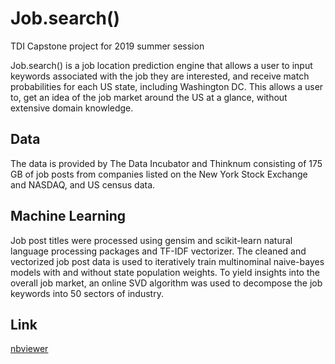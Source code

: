 # Job.search()
TDI Capstone project for 2019 summer session

Job.search() is a job location prediction engine that allows a user to input keywords associated with the job they are interested, and receive match probabilities for each US state, including Washington DC. This allows a user to, get an idea of the job market around the US at a glance, without extensive domain knowledge.

## Data

The data is provided by The Data Incubator and Thinknum consisting of 175 GB of job posts from companies listed on the New York Stock Exchange and NASDAQ, and US census data.

## Machine Learning

Job post titles were processed using gensim and scikit-learn natural language processing packages and TF-IDF vectorizer. The cleaned and vectorized job post data is used to iteratively train multinominal naive-bayes models with and without state population weights. To yield insights into the overall job market, an online SVD algorithm was used to decompose the job keywords into 50 sectors of industry.

## Link

[nbviewer](https://nbviewer.jupyter.org/github/gkchen/Capstone_Project/blob/master/job_search.ipynb)